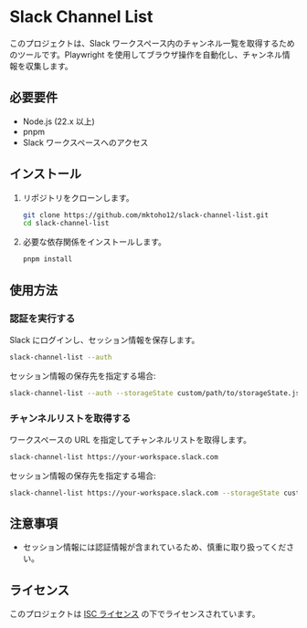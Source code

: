 # Slack Channel List

このプロジェクトは、Slack ワークスペース内のチャンネル一覧を取得するためのツールです。Playwright を使用してブラウザ操作を自動化し、チャンネル情報を収集します。

## 必要要件

- Node.js (22.x 以上)
- pnpm
- Slack ワークスペースへのアクセス

## インストール

1. リポジトリをクローンします。

   ```bash
   git clone https://github.com/mktoho12/slack-channel-list.git
   cd slack-channel-list
   ```

2. 必要な依存関係をインストールします。

   ```bash
   pnpm install
   ```

## 使用方法

### 認証を実行する

Slack にログインし、セッション情報を保存します。

```bash
slack-channel-list --auth
```

セッション情報の保存先を指定する場合:

```bash
slack-channel-list --auth --storageState custom/path/to/storageState.json
```

### チャンネルリストを取得する

ワークスペースの URL を指定してチャンネルリストを取得します。

```bash
slack-channel-list https://your-workspace.slack.com
```

セッション情報の保存先を指定する場合:

```bash
slack-channel-list https://your-workspace.slack.com --storageState custom/path/to/storageState.json
```

## 注意事項

- セッション情報には認証情報が含まれているため、慎重に取り扱ってください。

## ライセンス

このプロジェクトは [ISC ライセンス](LICENSE) の下でライセンスされています。
